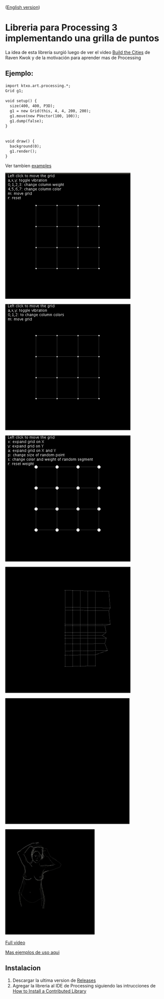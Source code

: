 ([English version](README.md))

#  Libreria para Processing 3 implementando una grilla de puntos



La idea de esta librería surgió luego de ver el video [Build the Cities](https://vimeo.com/121096680) de Raven Kwok y de la motivación para aprender mas de Processing


## Ejemplo:

```
import ktxo.art.processing.*;
Grid g1;

void setup() {
  size(400, 400, P3D);
  g1 = new Grid(this, 4, 4, 200, 200);
  g1.move(new PVector(100, 100));
  g1.dump(false);
}


void draw() {
  background(0);
  g1.render();
}

```

Ver tambien [examples](examples)

![SimpleGrid](examples/SimpleGrid/example.gif)

![SimpleGrid3D](examples/SimpleGrid3D/example.gif)

![SimpleGrid2](examples/SimpleGrid2/example.gif)

![SimpleGrid](examples/FaceGrid/example.gif)

![Movement](examples/Movement/example.gif)

![Usage of Grid of Points, sync with music](examples/sample_with_music.png)

[Full video](https://vimeo.com/566548032)


[Mas ejemplos de uso aqui](https://vimeo.com/user143526379)

## Instalacion

1. Descargar la ultima version de [Releases](https://github.com/ktxoarts/processing_GridLibrary/releases)
2. Agregar la libreria al IDE de Processing siguiendo las intrucciones de [How to Install a Contributed Library](https://github.com/processing/processing/wiki/How-to-Install-a-Contributed-Library)
